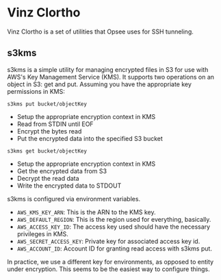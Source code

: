 # Vinz Clortho

Vinz Clortho is a set of utilities that Opsee uses for SSH tunneling.

## s3kms

s3kms is a simple utility for managing encrypted files in S3 for use with
AWS's Key Management Service (KMS). It supports two operations on an object
in S3: get and put. Assuming you have the appropriate key permissions in KMS:

`s3kms put bucket/objectKey`

- Setup the appropriate encryption context in KMS
- Read from STDIN until EOF
- Encrypt the bytes read
- Put the encrypted data into the specified S3 bucket

`s3kms get bucket/objectKey`

- Setup the appropriate encryption context in KMS
- Get the encrypted data from S3
- Decrypt the read data
- Write the encrypted data to STDOUT

s3kms is configured via environment variables.

* `AWS_KMS_KEY_ARN`: This is the ARN to the KMS key.
* `AWS_DEFAULT_REGION`: This is the region used for everything, basically.
* `AWS_ACCESS_KEY_ID`: The access key used should have the necessary privileges in KMS.
* `AWS_SECRET_ACCESS_KEY`: Private key for associated access key id.
* `AWS_ACCOUNT_ID`: Account ID for granting read access with s3kms put.

In practice, we use a different key for environments, as opposed to entity under
encryption. This seems to be the easiest way to configure things.
